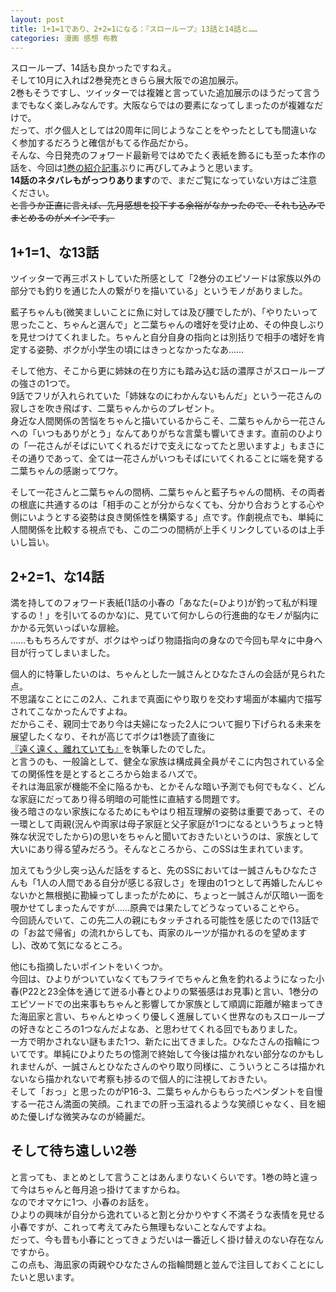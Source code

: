 ```yaml
---
layout: post
title: 1+1=1であり、2+2=1になる：『スローループ』13話と14話と……
categories: 漫画 感想 布教
---
```


スローループ、14話も良かったですねえ。  
そして10月に入れば2巻発売ときらら展大阪での追加展示。  
2巻もそうですし、ツイッターでは複雑と言っていた追加展示のほうだって言うまでもなく楽しみなんです。大阪ならではの要素になってしまったのが複雑なだけで。  
だって、ボク個人としては20周年に同じようなことをやったとしても間違いなく参加するだろうと確信がもてる作品だから。  
そんな、今日発売のフォワード最新号ではめでたく表紙を飾るにも至った本作の話を、今回は[1巻の紹介記事](/2019-03-12-comic/)ぶりに再びしてみようと思います。  
**14話のネタバレもがっつりあります**ので、まだご覧になっていない方はご注意ください。  
~~と言うか正直に言えば、先月感想を投下する余裕がなかったので、それも込みでまとめるのがメインです。~~

## 1+1=1、な13話

ツイッターで再三ポストしていた所感として「2巻分のエピソードは家族以外の部分でも釣りを通じた人の繋がりを描いている」というモノがありました。

藍子ちゃんも(微笑ましいことに魚に対しては及び腰でしたが)、「やりたいって思ったこと、ちゃんと選んで」と二葉ちゃんの嗜好を受け止め、その仲良しぶりを見せつけてくれました。ちゃんと自分自身の指向とは別括りで相手の嗜好を肯定する姿勢、ボクが小学生の頃にはきっとなかったなあ……

そして他方、そこから更に姉妹の在り方にも踏み込む話の濃厚さがスローループの強さの1つで。  
9話でフリが入れられていた「姉妹なのにわかんないもんだ」という一花さんの寂しさを吹き飛ばす、二葉ちゃんからのプレゼント。  
身近な人間関係の苦悩をちゃんと描いているからこそ、二葉ちゃんから一花さんへの「いつもありがとう」なんてありがちな言葉も響いてきます。直前のひよりの「一花さんがそばにいてくれるだけで支えになってたと思いますよ」もまさにその通りであって、全ては一花さんがいつもそばにいてくれることに端を発する二葉ちゃんの感謝ってワケ。

そして一花さんと二葉ちゃんの間柄、二葉ちゃんと藍子ちゃんの間柄、その両者の根底に共通するのは「相手のことが分からなくても、分かり合おうとする心や側にいようとする姿勢は良き関係性を構築する」点です。作劇視点でも、単純に人間関係を比較する視点でも、この二つの間柄が上手くリンクしているのは上手いし旨い。

## 2+2=1、な14話

満を持してのフォワード表紙(1話の小春の「あなた(=ひより)が釣って私が料理するの！」を引いてるのかな)に、見ていて何かしらの行進曲的なモノが脳内にかかる元気いっぱいな扉絵。  
……ももちろんですが、ボクはやっぱり物語指向の身なので今回も早々に中身へ目が行ってしまいました。

個人的に特筆したいのは、ちゃんとした一誠さんとひなたさんの会話が見られた点。  
不思議なことにこの2人、これまで真面にやり取りを交わす場面が本編内で描写されてこなかったんですよね。  
だからこそ、親同士であり今は夫婦になった2人について掘り下げられる未来を展望したくなり、それが高じてボクは1巻読了直後に[『遠く遠く、離れていても』](https://www.pixiv.net/novel/show.php?id=10884098)を執筆したのでした。  
と言うのも、一般論として、健全な家族は構成員全員がそこに内包されている全ての関係性を是とするところから始まるハズで。  
それは海凪家が機能不全に陥るかも、とかそんな暗い予測でも何でもなく、どんな家庭にだってあり得る明暗の可能性に直結する問題です。  
後ろ暗さのない家族になるためにもやはり相互理解の姿勢は重要であって、その一環として両親(況んや両家は母子家庭と父子家庭が1つになるというちょっと特殊な状況でしたから)の思いをちゃんと聞いておきたいというのは、家族として大いにあり得る望みだろう。そんなところから、このSSは生まれています。

加えてもう少し突っ込んだ話をすると、先のSSにおいては一誠さんもひなたさんも「1人の人間である自分が感じる寂しさ」を理由の1つとして再婚したんじゃないかと無根拠に勘繰ってしまったがために、ちょっと一誠さんが仄暗い一面を覗かせてしまったんですが……原典では果たしてどうなっていることやら。  
今回読んでいて、この先二人の親にもタッチされる可能性を感じたので(13話での「お盆で帰省」の流れからしても、両家のルーツが描かれるのを望めますし)、改めて気になるところ。

他にも指摘したいポイントをいくつか。  
今回は、ひよりがついていなくてもフライでちゃんと魚を釣れるようになった小春(P22と23全体を通じて迸る小春とひよりの緊張感はお見事)と言い、1巻分のエピソードでの出来事もちゃんと影響してか家族として順調に距離が縮まってきた海凪家と言い、ちゃんとゆっくり優しく進展していく世界なのもスローループの好きなところの1つなんだよなあ、と思わせてくれる回でもありました。  
一方で明かされない謎もまた1つ、新たに出てきました。ひなたさんの指輪についてです。単純にひよりたちの憶測で終始して今後は描かれない部分なのかもしれませんが、一誠さんとひなたさんのやり取り同様に、こういうところは描かれないなら描かれないで考察も捗るので個人的に注視しておきたい。  
そして「おっ」と思ったのがP16-3、二葉ちゃんからもらったペンダントを自慢する一花さん満面の笑顔。これまでの肝っ玉溢れるような笑顔じゃなく、目を細めた優しげな微笑みなのが綺麗だ。

## そして待ち遠しい2巻

と言っても、まとめとして言うことはあんまりないくらいです。1巻の時と違って今はちゃんと毎月追っ掛けてますからね。  
なのでオマケに1つ、小春のお話を。  
ひよりの興味が自分から逸れていると割と分かりやすく不満そうな表情を見せる小春ですが、これって考えてみたら無理もないことなんですよね。  
だって、今も昔も小春にとってきょうだいは一番近しく掛け替えのない存在なんですから。  
この点も、海凪家の両親やひなたさんの指輪問題と並んで注目しておくことにしたいと思います。
